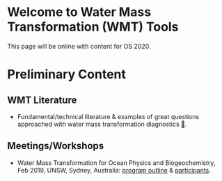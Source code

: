 # Welcome to Water Mass Transformation (WMT) Tools

This page will be online with content for OS 2020.

# Preliminary Content

## WMT Literature
* Fundamental/technical literature & examples of great questions approached with water mass transformation diagnostics [:link:](./literature/).

## Meetings/Workshops
* Water Mass Transformation for Ocean Physics and Biogeochemistry, Feb 2019, UNSW, Sydney, Australia: [program outline](https://www.maths.unsw.edu.au/events/2019-02/water-mass-transformation-for-ocean-physics-and-biogeochemistry) & [participants](src/wmt_workshop_2019.jpg).
